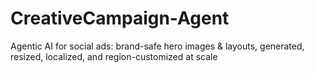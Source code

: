 # CreativeCampaign-Agent
Agentic AI for social ads: brand-safe hero images &amp; layouts, generated, resized, localized, and region-customized at scale
